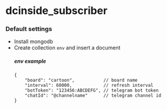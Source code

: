 # dcinside_subscriber

### Default settings

* Install mongodb
* Create collection `env` and insert a document
  ##### env example
  ```jsonc
  {
      "board": "cartoon",           // board name
      "interval": 60000,            // refresh interval
      "botToken": "123456:ABCDEFG", // telegram bot token 
      "chatId": "@channelname"      // telegram channel id
  }
  ```
